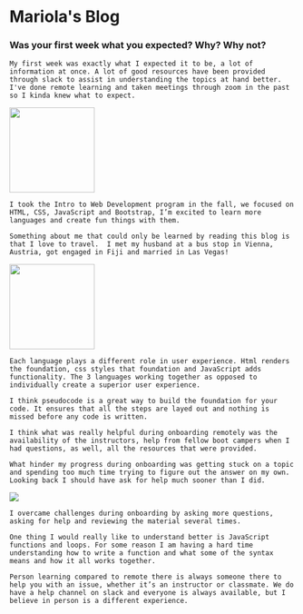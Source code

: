 # Mariola's Blog 

### Was your first week what you expected? Why? Why not?
```
My first week was exactly what I expected it to be, a lot of information at once. A lot of good resources have been provided through slack to assist in understanding the topics at hand better. I've done remote learning and taken meetings through zoom in the past so I kinda knew what to expect.
```

<img src="https://user-images.githubusercontent.com/123384146/214874699-d452706d-e21e-4046-9b21-07fc007d98ae.jpeg" height="150" />


```
I took the Intro to Web Development program in the fall, we focused on HTML, CSS, JavaScript and Bootstrap, I’m excited to learn more languages and create fun things with them.
``` 
```
Something about me that could only be learned by reading this blog is that I love to travel.  I met my husband at a bus stop in Vienna, Austria, got engaged in Fiji and married in Las Vegas! 
````
<img src="images/plane.jpeg" height="150" />

```
Each language plays a different role in user experience. Html renders the foundation, css styles that foundation and JavaScript adds functionality. The 3 languages working together as opposed to individually create a superior user experience. 
````
```
I think pseudocode is a great way to build the foundation for your code. It ensures that all the steps are layed out and nothing is missed before any code is written. 
```
```
I think what was really helpful during onboarding remotely was the availability of the instructors, help from fellow boot campers when I had questions, as well, all the resources that were provided. 
```
```
What hinder my progress during onboarding was getting stuck on a topic and spending too much time trying to figure out the answer on my own. Looking back I should have ask for help much sooner than I did. 
```
<img src=images/frustrated.jpeg />

```
I overcame challenges during onboarding by asking more questions, asking for help and reviewing the material several times. 
```
```
One thing I would really like to understand better is JavaScript functions and loops. For some reason I am having a hard time understanding how to write a function and what some of the syntax means and how it all works together. 
```
```
Person learning compared to remote there is always someone there to help you with an issue, whether it’s an instructor or classmate. We do have a help channel on slack and everyone is always available, but I believe in person is a different experience. 
```
